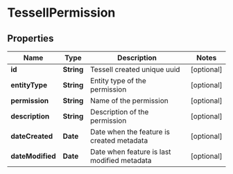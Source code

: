

# TessellPermission


## Properties

Name | Type | Description | Notes
------------ | ------------- | ------------- | -------------
**id** | **String** | Tessell created unique uuid |  [optional]
**entityType** | **String** | Entity type of the permission |  [optional]
**permission** | **String** | Name of the permission |  [optional]
**description** | **String** | Description of the permission |  [optional]
**dateCreated** | **Date** | Date when the feature is created  metadata |  [optional]
**dateModified** | **Date** | Date when feature is last modified  metadata |  [optional]



